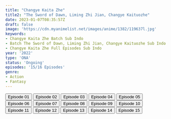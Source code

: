 ```yaml
---
title: "Changye Kaita Zhe"
title2: "The Sword of Dawn, Liming Zhi Jian, Changye Kaituozhe"
date: 2023-01-07T08:35:57Z
draft: false
image: 'https://cdn.myanimelist.net/images/anime/1382/119637l.jpg'
keywords:
- Changye Kaita Zhe Batch Sub Indo
- Batch The Sword of Dawn, Liming Zhi Jian, Changye Kaituozhe Sub Indo
- Changye Kaita Zhe Full Episodes Sub Indo
year: '2022'
type: 'ONA'
status: 'Ongoing'
episodes: '15/16 Episodes'
genre:
- Action
- Fantasy
---
```


<div class="d-g gg-5 gtc-r ai-c">
<button onclick="window.open('?arc=SQnYUqU1pe_20221008/1/MP4/Kuramanime-SWDAWN-01-480p-BGlobal','_blank')">Episode 01</button>
<button onclick="window.open('?arc=aM25Rgx6PH_20221008/2/MP4/Kuramanime-SWDAWN-02-480p-BGlobal','_blank')">Episode 02</button>
<button onclick="window.open('?arc=wcvPbggLDf_20221015/3/MP4/Kuramanime-SWDAWN-03-480p-BGlobal','_blank')">Episode 03</button>
<button onclick="window.open('?arc=GzZnkt9tuS_20221022/4/MP4/Kuramanime-SWDAWN-04-480p-BGlobal','_blank')">Episode 04</button>
<button onclick="window.open('?arc=duAHtWq3Kg_20221029/5/MP4/Kuramanime-SWDAWN-05-480p-BGlobal','_blank')">Episode 05</button>
<button onclick="window.open('?arc=c2xkFyGxIc_20221105/6/MP4/Kuramanime-SWDAWN-06-480p-BGlobal','_blank')">Episode 06</button>
<button onclick="window.open('?arc=bVImH7ok7e_20221112/7/MP4/Kuramanime-SWDAWN-07-480p-BGlobal','_blank')">Episode 07</button>
<button onclick="window.open('?arc=pv1XZBOm1q_20221119/8/MP4/Kuramanime-SWDAWN-08-480p-BGlobal','_blank')">Episode 08</button>
<button onclick="window.open('?arc=GWu12MhwBy_20221126/9/MP4/Kuramanime-SWDAWN-09-480p-BGlobal','_blank')">Episode 09</button>
<button onclick="window.open('?arc=eVZHhG8j36_20221203/10/MP4/Kuramanime-SWDAWN-10-480p-BGlobal','_blank')">Episode 10</button>
<button onclick="window.open('?arc=LDQLvrxZJX_20221210/11/MP4/Kuramanime-SWDAWN-11-480p-BGlobal','_blank')">Episode 11</button>
<button onclick="window.open('?arc=QfIPhUxefb_20221217/12/MP4/Kuramanime-SWDAWN-12-480p-BGlobal','_blank')">Episode 12</button>
<button onclick="window.open('?arc=L4ycHQG9As_20221224/13/MP4/Kuramanime-SWDAWN-13-480p-BGlobal','_blank')">Episode 13</button>
<button onclick="window.open('?arc=HjGRN2jkB7_20221231/14/MP4/Kuramanime-SWDAWN-14-480p-BGlobal','_blank')">Episode 14</button>
<button onclick="window.open('?arc=jjT6q2gCmi_20230107/15/MP4/Kuramanime-SWDAWN-15-480p-BGlobal','_blank')">Episode 15</button>
</div>